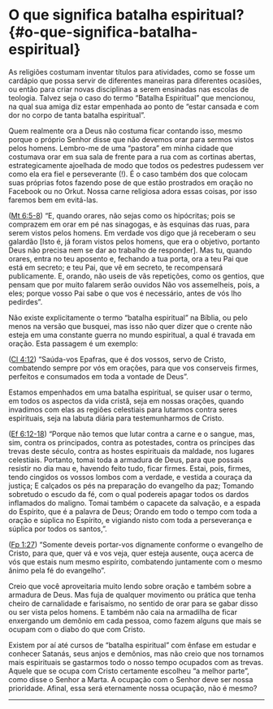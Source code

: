 # O que significa batalha espiritual? {#o-que-significa-batalha-espiritual}

As religiões costumam inventar títulos para atividades, como se fosse um cardápio que possa servir de diferentes maneiras para diferentes ocasiões, ou então para criar novas disciplinas a serem ensinadas nas escolas de teologia. Talvez seja o caso do termo “Batalha Espiritual” que mencionou, na qual sua amiga diz estar empenhada ao ponto de “estar cansada e com dor no corpo de tanta batalha espiritual”.

Quem realmente ora a Deus não costuma ficar contando isso, mesmo porque o próprio Senhor disse que não devemos orar para sermos vistos pelos homens. Lembro-me de uma “pastora” em minha cidade que costumava orar em sua sala de frente para a rua com as cortinas abertas, estrategicamente ajoelhada de modo que todos os pedestres pudessem ver como ela era fiel e perseverante (!). É o caso também dos que colocam suas próprias fotos fazendo pose de que estão prostrados em oração no Facebook ou no Orkut. Nossa carne religiosa adora essas coisas, por isso faremos bem em evitá-las.

([Mt 6:5-8](http://bibliaonline.com.br/acf/mt/6/5-8)) “E, quando orares, não sejas como os hipócritas; pois se comprazem em orar em pé nas sinagogas, e às esquinas das ruas, para serem vistos pelos homens. Em verdade vos digo que já receberam o seu galardão [Isto é, já foram vistos pelos homens, que era o objetivo, portanto Deus não precisa nem se dar ao trabalho de responder]. Mas tu, quando orares, entra no teu aposento e, fechando a tua porta, ora a teu Pai que está em secreto; e teu Pai, que vê em secreto, te recompensará publicamente. E, orando, não useis de vãs repetições, como os gentios, que pensam que por muito falarem serão ouvidos Não vos assemelheis, pois, a eles; porque vosso Pai sabe o que vos é necessário, antes de vós lho pedirdes”.

Não existe explicitamente o termo “batalha espiritual” na Bíblia, ou pelo menos na versão que busquei, mas isso não quer dizer que o crente não esteja em uma constante guerra no mundo espiritual, a qual é travada em oração. Esta passagem é um exemplo:

([Cl 4:12](http://bibliaonline.com.br/acf/cl/4/12)) “Saúda-vos Epafras, que é dos vossos, servo de Cristo, combatendo sempre por vós em orações, para que vos conserveis firmes, perfeitos e consumados em toda a vontade de Deus”.

Estamos empenhados em uma batalha espiritual, se quiser usar o termo, em todos os aspectos da vida cristã, seja em nossas orações, quando invadimos com elas as regiões celestiais para lutarmos contra seres espirituais, seja na labuta diária para testemunharmos de Cristo.

([Ef 6:12-18](http://bibliaonline.com.br/acf/ef/6/12-18)) “Porque não temos que lutar contra a carne e o sangue, mas, sim, contra os principados, contra as potestades, contra os príncipes das trevas deste século, contra as hostes espirituais da maldade, nos lugares celestiais. Portanto, tomai toda a armadura de Deus, para que possais resistir no dia mau e, havendo feito tudo, ficar firmes. Estai, pois, firmes, tendo cingidos os vossos lombos com a verdade, e vestida a couraça da justiça; E calçados os pés na preparação do evangelho da paz; Tomando sobretudo o escudo da fé, com o qual podereis apagar todos os dardos inflamados do maligno. Tomai também o capacete da salvação, e a espada do Espírito, que é a palavra de Deus; Orando em todo o tempo com toda a oração e súplica no Espírito, e vigiando nisto com toda a perseverança e súplica por todos os santos,”.

([Fp 1:27](http://bibliaonline.com.br/acf/fp/1/27)) “Somente deveis portar-vos dignamente conforme o evangelho de Cristo, para que, quer vá e vos veja, quer esteja ausente, ouça acerca de vós que estais num mesmo espírito, combatendo juntamente com o mesmo ânimo pela fé do evangelho”.

Creio que você aproveitaria muito lendo sobre oração e também sobre a armadura de Deus. Mas fuja de qualquer movimento ou prática que tenha cheiro de carnalidade e farisaísmo, no sentido de orar para se gabar disso ou ser vista pelos homens. E também não caia na armadilha de ficar enxergando um demônio em cada pessoa, como fazem alguns que mais se ocupam com o diabo do que com Cristo.

Existem por aí até cursos de “batalha espiritual” com ênfase em estudar e conhecer Satanás, seus anjos e demônios, mas não creio que nos tornamos mais espirituais se gastarmos todo o nosso tempo ocupados com as trevas. Aquele que se ocupa com Cristo certamente escolheu “a melhor parte”, como disse o Senhor a Marta. A ocupação com o Senhor deve ser nossa prioridade. Afinal, essa será eternamente nossa ocupação, não é mesmo?

*****